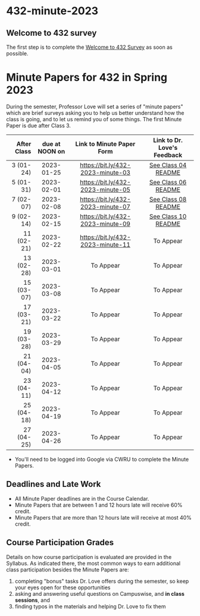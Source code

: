 # 432-minute-2023

## Welcome to 432 survey

The first step is to complete the [Welcome to 432 Survey](https://bit.ly/432-2023-welcome-survey) as soon as possible.

# Minute Papers for 432 in Spring 2023

During the semester, Professor Love will set a series of "minute papers" which are brief surveys asking you to help us better understand how the class is going, and to let us remind you of some things. The first Minute Paper is due after Class 3.

After Class | due at NOON on | Link to Minute Paper Form | Link to Dr. Love's Feedback
----------: | :------: | :--------: | :----------:
3 (01-24) | 2023-01-25 | https://bit.ly/432-2023-minute-03 | [See Class 04 README](https://github.com/THOMASELOVE/432-classes-2023/blob/main/class04/min-03-feedback.pdf)
5 (01-31) | 2023-02-01 | https://bit.ly/432-2023-minute-05 | [See Class 06 README](https://github.com/THOMASELOVE/432-classes-2023/blob/main/class06/min-05-feedback.pdf)
7 (02-07) | 2023-02-08 | https://bit.ly/432-2023-minute-07 | [See Class 08 README](https://github.com/THOMASELOVE/432-classes-2023/blob/main/class08/min-07-feedback.pdf)
9 (02-14) | 2023-02-15 | https://bit.ly/432-2023-minute-09 | [See Class 10 README](https://github.com/THOMASELOVE/432-classes-2023/blob/main/class10/min-09-feedback.pdf)
11 (02-21) | 2023-02-22 | https://bit.ly/432-2023-minute-11 | To Appear
13 (02-28) | 2023-03-01 | To Appear | To Appear
15 (03-07) | 2023-03-08 | To Appear | To Appear
17 (03-21) | 2023-03-22 | To Appear | To Appear
19 (03-28) | 2023-03-29 | To Appear | To Appear
21 (04-04) | 2023-04-05 | To Appear | To Appear
23 (04-11) | 2023-04-12 | To Appear | To Appear
25 (04-18) | 2023-04-19 | To Appear | To Appear
27 (04-25) | 2023-04-26 | To Appear | To Appear

- You'll need to be logged into Google via CWRU to complete the Minute Papers.

## Deadlines and Late Work

- All Minute Paper deadlines are in the Course Calendar.
- Minute Papers that are between 1 and 12 hours late will receive 60% credit. 
- Minute Papers that are more than 12 hours late will receive at most 40% credit.

## Course Participation Grades

Details on how course participation is evaluated are provided in the Syllabus. As indicated there, the most common ways to earn additional class participation besides the Minute Papers are:

1. completing "bonus" tasks Dr. Love offers during the semester, so keep your eyes open for these opportunities
2. asking and answering useful questions on Campuswise, and **in class sessions**, and 
3. finding typos in the materials and helping Dr. Love to fix them
